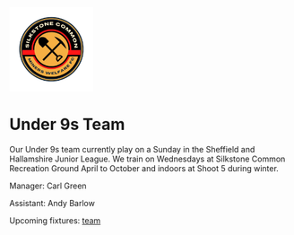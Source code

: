 <img src="silkstone common fc logo.png" 
     alt="logo"
     width="150" 
     height="150" />
     
# Under 9s Team

Our Under 9s team currently play on a Sunday in the Sheffield and Hallamshire Junior League. We train on Wednesdays at Silkstone Common Recreation Ground April to October and indoors at Shoot 5 during winter.

Manager: Carl Green
<img src="" 
     width="" 
     height="" />

Assistant: Andy Barlow
<img src="" 
     width="" 
     height="" />

Upcoming fixtures:
<a href="https://news.scmwfc.co.uk/p/under-9s.html">team</a>
